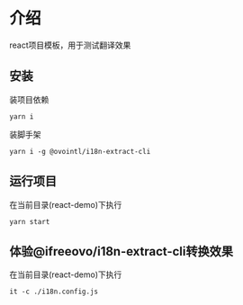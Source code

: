 # 介绍
react项目模板，用于测试翻译效果

## 安装
装项目依赖
```
yarn i
```

装脚手架
```
yarn i -g @ovointl/i18n-extract-cli
```

## 运行项目
在当前目录(react-demo)下执行
```
yarn start
```

## 体验@ifreeovo/i18n-extract-cli转换效果
在当前目录(react-demo)下执行
```
it -c ./i18n.config.js
```
